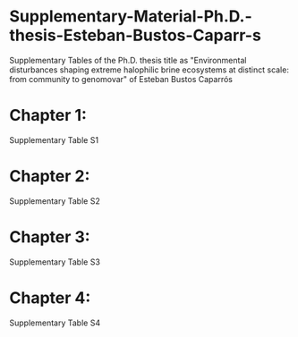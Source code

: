 # Supplementary-Material-Ph.D.-thesis-Esteban-Bustos-Caparr-s
Supplementary Tables of the Ph.D. thesis title as "Environmental disturbances shaping extreme halophilic brine ecosystems at distinct scale: from community to genomovar" of Esteban Bustos Caparrós

# Chapter 1: 

Supplementary Table S1

# Chapter 2:

Supplementary Table S2

# Chapter 3:

Supplementary Table S3

# Chapter 4: 

Supplementary Table S4
